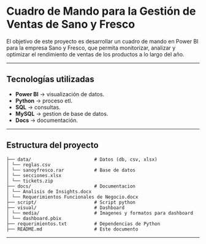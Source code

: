 # Cuadro de Mando para la Gestión de Ventas de Sano y Fresco

El objetivo de este proyecto es desarrollar un cuadro de mando en Power BI para la empresa
Sano y Fresco, que permita monitorizar, analizar y optimizar el rendimiento de ventas de los 
productos a lo largo del año.

---

## Tecnologías utilizadas
- **Power BI** → visualización de datos.
- **Python** → proceso etl.  
- **SQL** → consultas.
- **MySQL** → gestion de base de datos.
- **Docs** → documentación.
---

## Estructura del proyecto
```
├── data/                       # Datos (db, csv, xlsx) 
│ └── reglas.csv
│ └── sanoyfresco.rar           # Base de datos
│ └── secciones.xlsx
│ └── tickets.zip
├── docs/                       # Documentacion  
│ └── Analisis de Insights.docx  
│ └── Requerimientos Funcionales de Negocio.docx 
├── script/                     # Script python
├── visual/                     # Dashboard
│ └── media/                    # Imagenes y formatos para dashboard
│ └── dashboard.pbix
├── requerimientos.txt          # Dependencias de Python  
├── README.md                   # Este documento
```
---